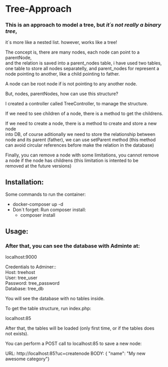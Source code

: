 # Tree-Approach  
  
### This is an approach to model a tree, but ***it´s not really a binary tree***,   
it´s more like a nested list. however, works like a tree!  
  
The concept is, there are many nodes, each node can point to a parentNode,  
and the relation is saved into a parent_nodes table, i have used two tables,  
one table to store all nodes separatelly, and parent_nodes for represent a  
node pointing to another, like a child pointing to father.  

A node can be root node if is not pointing to any another node.  
  
But, nodes, parentNodes, how can use this structure?  
  
I created a controller called TreeController, to manage the structure.  
  
If we need to see children of a node, there is a method to get the childrens.  
  
If we need to create a node, there is a method to create and store a new node  
into DB, of course aditionally we need to store the relationship between  
 node and its parent (father), we can use setParent method (this method   
can avoid circular references before make the relation in the database)  

Finally, you can remove a node with some limitations, you cannot remove  
 a node if the node has childrens (this limitation is intented to be   
removed at the future versions)  
  
  
## Installation:

Some commands to run the container:  

+ docker-composer up -d
+ Don´t forget: Run composer install:
    + composer install

## Usage:  

### After that, you can see the database with Adminte at:  

localhost:9000  

Credentials to Adminer::  
    Host: treehost  
    User: tree_user  
    Password: tree_password  
    Database: tree_db  
 
  
You will see the database with no tables inside.  

To get the table structure, run index.php:  
  
localhost:85  
  
After that, the tables will be loaded (only first time, or if the tables does  
not exists).  
  
You can perform a POST call to localhost:85 to save a new node:  

URL: http://localhost:85?uc=createnode
BODY: { "name": "My new awesome category"}

